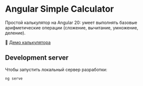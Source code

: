 # Angular Simple Calculator

Простой калькулятор на Angular 20: умеет выполнять базовые арифметические операции (сложение, вычитание, умножение, деление).

🚀 [Демо калькулятора](https://ulzirok.github.io/angular-simple-calculator/)

## Development server

Чтобы запустить локальный сервер разработки:

```bash
ng serve

